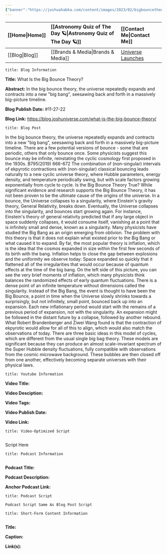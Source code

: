 ```yaml
---
{"banner":"https://joshuahabka.com/content/images/2023/02/bigbouncetheory--1-.png","banner_x":0.5,"dg-publish":true,"permalink":"/blog/what-is-the-big-bounce-theory/","dgPassFrontmatter":true,"noteIcon":"","created":"","updated":""}
---
```




<div class="transclusion internal-embed is-loaded"><div class="markdown-embed">



| [[Home\|Home]] | [[Astronomy Quiz of The Day 🪐\|Astronomy Quiz of The Day 🪐]] | [[Contact Me\|Contact Me]]                                |
|:-------- |:-------------------------------- |:--------------------------------------------- |
| [[Blog\|Blog]] | [[Brands & Media\|Brands & Media]]           | [Universe Launches](https://stardashusa.com/) |


</div></div>


```ad-info
title: Blog Information
```

**Title:** What Is the Big Bounce Theory?

**Abstract:** In the big bounce theory, the universe repeatedly expands and contracts into a new "big bang", seesawing back and forth in a massively big-picture timeline.

**Blog Publish Date:** #11-27-22 

**Blog Link:** https://blog.joshuniverse.com/what-is-the-big-bounce-theory/

```ad-abstract
title: Blog Post
```

In the big bounce theory, the universe repeatedly expands and contracts into a new "big bang", seesawing back and forth in a massively big-picture timeline. 
There are a few potential versions of bounce - some that are periodic, others that only bounce once. Some physicists suggest this bounce may be infinite, reinstating the cyclic cosmology first proposed in the 1930s. B795(2019) 666-672 The combination of (non-singular) intervals of ekpyrotic contractions with (non-singular) classical bouncing leads naturally to a new cyclic universe theory, where Hubble parameters, energy density, and temperature periodically swing, but with scale factors growing exponentially from cycle to cycle.
Is the Big Bounce Theory True?
While significant evidence and research supports the Big Bounce Theory, it has not been proven to be the ultimate cause of the origins of the universe.
In a bounce, the Universe collapses to a singularity, where Einstein's gravity theory, General Relativity, breaks down. Eventually, the Universe collapses into the singularity, and bounces start growing again. For instance, Einstein's theory of general relativity predicted that if any large object in space suddenly collapses, it would consume itself, vanishing at a point that is infinitely small and dense, known as a singularity.
Many physicists have studied the Big Bang as an origin emerging from oblivion. The problem with this theory is that it does not explain what existed prior to the Big Bang or what caused it to expand. By far, the most popular theory is inflation, which is the idea that the cosmos expanded in size within the first few seconds of its birth with the bang.
Inflation helps to close the gap between explosions and the uniformity we observe today: Space expanded so quickly that it flattened all of the irregularities that would occur because of quantum effects at the time of the big bang. On the left side of this picture, you can see the very brief moments of inflation, which many physicists think balances the randomized effects of early quantum fluctuations. There is a dense point of an infinite temperature without dimensions called the singularity.
Instead of the Big Bang, the event is thought to have been the Big Bounce, a point in time when the Universe slowly shrinks towards a surprisingly, but not infinitely, small point, bounced back up into an expansion. Each new inflationary period would start with the remains of a previous period of expansion, not with the singularity. An expansion might be followed in the distant future by a collapse, followed by another rebound.
What Robert Brandenberger and Ziwei Wang found is that the contraction of ekpyrotic would allow for all of this to align, which would also match the observations of today.
There are three basic ideas in this model of cycles, which are different from the usual single big bag theory. These models are significant because they can produce an almost scale-invariant spectrum of the Super Hubble density fluctuations, fully compatible with observations from the cosmic microwave background. These bubbles are then closed off from one another, effectively becoming separate universes with their physical laws.

```ad-info
title: Youtube Information
```

**Video Title:**

**Video Desciption:**

**Video Tags:**

**Video Publish Date:**

**Video Link:**

```ad-abstract
title: Video-Optimized Script


```

Script Here

```ad-info
title: Podcast Information


```

**Podcast Title:**

**Podcast Description:**

**Anchor Podcast Link:**

```ad-info
title: Podcast Script

Podcast Script Same As Blog Post Script

```


```ad-info
title: Short-Form Content Information


```

**Title:**

**Caption:**

**Link(s):**

